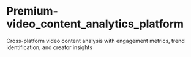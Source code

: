 # Premium-video_content_analytics_platform
Cross-platform video content analysis with engagement metrics, trend identification, and creator insights
